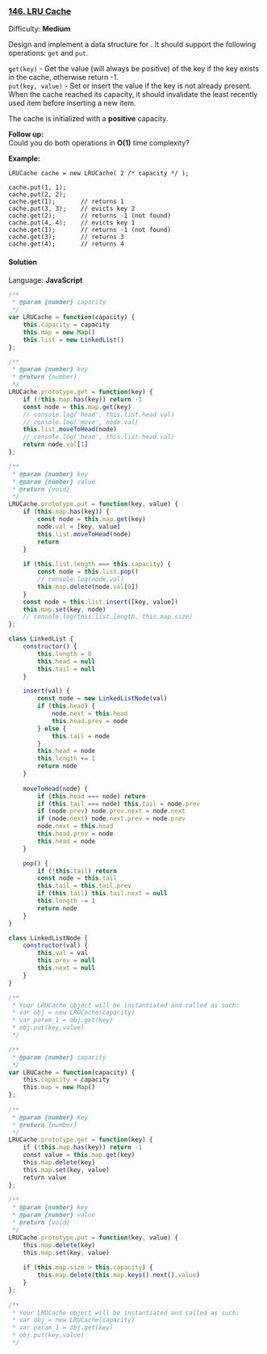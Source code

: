 ### [146\. LRU Cache](https://leetcode.com/problems/lru-cache/)

Difficulty: **Medium**


Design and implement a data structure for . It should support the following operations: `get` and `put`.

`get(key)` - Get the value (will always be positive) of the key if the key exists in the cache, otherwise return -1.  
`put(key, value)` - Set or insert the value if the key is not already present. When the cache reached its capacity, it should invalidate the least recently used item before inserting a new item.

The cache is initialized with a **positive** capacity.

**Follow up:**  
Could you do both operations in **O(1)** time complexity?

**Example:**

```
LRUCache cache = new LRUCache( 2 /* capacity */ );

cache.put(1, 1);
cache.put(2, 2);
cache.get(1);       // returns 1
cache.put(3, 3);    // evicts key 2
cache.get(2);       // returns -1 (not found)
cache.put(4, 4);    // evicts key 1
cache.get(1);       // returns -1 (not found)
cache.get(3);       // returns 3
cache.get(4);       // returns 4
```


#### Solution

Language: **JavaScript**

```javascript
/**
 * @param {number} capacity
 */
var LRUCache = function(capacity) {
    this.capacity = capacity
    this.map = new Map()
    this.list = new LinkedList()
};

/** 
 * @param {number} key
 * @return {number}
 */
LRUCache.prototype.get = function(key) {
    if (!this.map.has(key)) return -1
    const node = this.map.get(key)
    // console.log('head', this.list.head.val)
    // console.log('move', node.val)
    this.list.moveToHead(node)
    // console.log('head', this.list.head.val)
    return node.val[1]
};

/** 
 * @param {number} key 
 * @param {number} value
 * @return {void}
 */
LRUCache.prototype.put = function(key, value) {
    if (this.map.has(key)) {
        const node = this.map.get(key)
        node.val = [key, value]
        this.list.moveToHead(node)
        return
    }
    
    if (this.list.length === this.capacity) {
        const node = this.list.pop()
        // console.log(node.val)
        this.map.delete(node.val[0])
    }
    const node = this.list.insert([key, value])
    this.map.set(key, node)
    // console.log(this.list.length, this.map.size)
};

class LinkedList {
    constructor() {
        this.length = 0
        this.head = null
        this.tail = null
    }

    insert(val) {
        const node = new LinkedListNode(val)
        if (this.head) {
            node.next = this.head
            this.head.prev = node
        } else {
            this.tail = node
        }
        this.head = node
        this.length += 1
        return node
    }
    
    moveToHead(node) {
        if (this.head === node) return
        if (this.tail === node) this.tail = node.prev
        if (node.prev) node.prev.next = node.next
        if (node.next) node.next.prev = node.prev
        node.next = this.head
        this.head.prev = node
        this.head = node
    }

    pop() {
        if (!this.tail) return
        const node = this.tail
        this.tail = this.tail.prev
        if (this.tail) this.tail.next = null
        this.length -= 1
        return node
    }
}

class LinkedListNode {
    constructor(val) {
        this.val = val
        this.prev = null
        this.next = null
    }
}

/** 
 * Your LRUCache object will be instantiated and called as such:
 * var obj = new LRUCache(capacity)
 * var param_1 = obj.get(key)
 * obj.put(key,value)
 */
```

```javascript
/**
 * @param {number} capacity
 */
var LRUCache = function(capacity) {
    this.capacity = capacity
    this.map = new Map()
};
​
/** 
 * @param {number} key
 * @return {number}
 */
LRUCache.prototype.get = function(key) {
    if (!this.map.has(key)) return -1
    const value = this.map.get(key)
    this.map.delete(key)
    this.map.set(key, value)
    return value
};
​
/** 
 * @param {number} key 
 * @param {number} value
 * @return {void}
 */
LRUCache.prototype.put = function(key, value) {
    this.map.delete(key)
    this.map.set(key, value)
    
    if (this.map.size > this.capacity) {
        this.map.delete(this.map.keys().next().value)
    }
};
​
/** 
 * Your LRUCache object will be instantiated and called as such:
 * var obj = new LRUCache(capacity)
 * var param_1 = obj.get(key)
 * obj.put(key,value)
 */
```